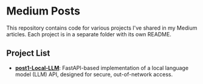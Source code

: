 # Medium Posts
This repository contains code for various projects I've shared in my Medium articles. Each project is in a separate folder with its own README.

## Project List
- **[post1-Local-LLM](https://github.com/Khayrulbuet13/Medium-Posts/tree/main/post1-Local-LLM)**: FastAPI-based implementation of a local language model (LLM) API, designed for secure, out-of-network access.



